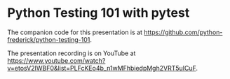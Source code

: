 Python Testing 101 with pytest
==============================

The companion code for this presentation is at https://github.com/python-frederick/python-testing-101.

The presentation recording is on YouTube at https://www.youtube.com/watch?v=etosV2IWBF0&list=PLFcKEo4b_n1wMFhbiedpMgh2VRT5uICuF.
